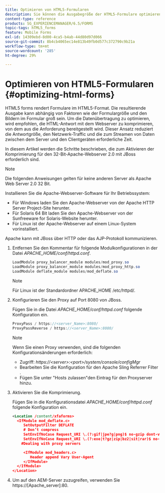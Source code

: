 ```yaml
---
title: Optimieren von HTML5-Formularen
description: Sie können die Ausgabegröße der HTML5-Formulare optimieren.
content-type: reference
products: SG_EXPERIENCEMANAGER/6.5/FORMS
topic-tags: hTML5_forms
feature: Mobile Forms
exl-id: 14309ebd-8d00-4ca5-b4ab-44d80d97d066
source-git-commit: 8b4cb4065ec14e813b49fb0d577c372790c9b21a
workflow-type: tm+mt
source-wordcount: '285'
ht-degree: 29%

---
```


# Optimieren von HTML5-Formularen {#optimizing-html-forms}

HTML5 forms rendert Formulare im HTML5-Format. Die resultierende Ausgabe kann abhängig von Faktoren wie der Formulargröße und den Bildern im Formular groß sein. Um die Datenübertragung zu optimieren, wird empfohlen, die HTML-Antwort mit dem Webserver zu komprimieren, von dem aus die Anforderung bereitgestellt wird. Dieser Ansatz reduziert die Antwortgröße, den Netzwerk-Traffic und die zum Streamen von Daten zwischen dem Server und den Clientgeräten erforderliche Zeit.

In diesem Artikel werden die Schritte beschrieben, die zum Aktivieren der Komprimierung für den 32-Bit-Apache-Webserver 2.0 mit JBoss erforderlich sind.

>[!NOTE]
>
>Die folgenden Anweisungen gelten für keine anderen Server als Apache Web Server 2.0 32 Bit.

Installieren Sie die Apache-Webserver-Software für Ihr Betriebssystem:

* Für Windows laden Sie den Apache-Webserver von der Apache HTTP Server Project-Site herunter.
* Für Solaris 64 Bit laden Sie den Apache-Webserver von der Sunfreeware for Solaris-Website herunter.
* Für Linux ist der Apache-Webserver auf einem Linux-System vorinstalliert.

Apache kann mit JBoss über HTTP oder das AJP-Protokoll kommunizieren.

1. Entfernen Sie den Kommentar für folgende Modulkonfigurationen in der Datei *APACHE_HOME/conf/httpd.conf*.

   ```java
   LoadModule proxy_balancer_module modules/mod_proxy.so
   LoadModule proxy_balancer_module modules/mod_proxy_http.so
   LoadModule deflate_module modules/mod_deflate.so
   ```

   >[!NOTE]
   >
   >Für Linux ist der Standardordner APACHE_HOME /etc/httpd/.

1. Konfigurieren Sie den Proxy auf Port 8080 von JBoss.

   Fügen Sie in die Datei *APACHE_HOME/conf/httpd.conf* folgende Konfiguration ein.

   ```java
   ProxyPass / https://<server_Name>:8080/
   ProxyPassReverse / https://<server_Name>:8080/
   ```

   >[!NOTE]
   >
   >Wenn Sie einen Proxy verwenden, sind die folgenden Konfigurationsänderungen erforderlich:
   >
   >* Zugriff: *https://&lt;server>:&lt;port>/system/console/configMgr*
   * Bearbeiten Sie die Konfiguration für den Apache Sling Referrer Filter .
   * Fügen Sie unter &quot;Hosts zulassen&quot;den Eintrag für den Proxyserver hinzu.

1. Aktivieren Sie die Komprimierung.

   Fügen Sie in die Konfigurationsdatei *APACHE_HOME/conf/httpd.conf* folgende Konfiguration ein.

   ```xml
   <Location /content/xfaforms>
     <IfModule mod_deflate.c>
        SetOutputFilter DEFLATE
        # Don’t compress
        SetEnvIfNoCase Request_URI \.(?:gif|jpe?g|png)$ no-gzip dont-vary
        SetEnvIfNoCase Request_URI \.(?:exe|t?gz|zip|bz2|sit|rar)$ no-gzip dont-vary
       #Dealing with proxy servers
   
        <IfModule mod_headers.c>
           Header append Vary User-Agent
        </IfModule>
     </IfModule>
   </Location>
   ```

1. Um auf den AEM-Server zuzugreifen, verwenden Sie https://[Apache_server]:80.
